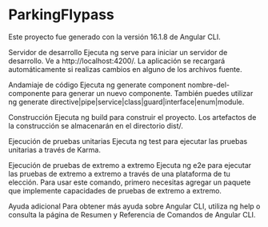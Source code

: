 # ParkingFlypass

Este proyecto fue generado con la versión 16.1.8 de Angular CLI.

Servidor de desarrollo
Ejecuta ng serve para iniciar un servidor de desarrollo. Ve a http://localhost:4200/. La aplicación se recargará automáticamente si realizas cambios en alguno de los archivos fuente.

Andamiaje de código
Ejecuta ng generate component nombre-del-componente para generar un nuevo componente. También puedes utilizar ng generate directive|pipe|service|class|guard|interface|enum|module.

Construcción
Ejecuta ng build para construir el proyecto. Los artefactos de la construcción se almacenarán en el directorio dist/.

Ejecución de pruebas unitarias
Ejecuta ng test para ejecutar las pruebas unitarias a través de Karma.

Ejecución de pruebas de extremo a extremo
Ejecuta ng e2e para ejecutar las pruebas de extremo a extremo a través de una plataforma de tu elección. Para usar este comando, primero necesitas agregar un paquete que implemente capacidades de pruebas de extremo a extremo.

Ayuda adicional
Para obtener más ayuda sobre Angular CLI, utiliza ng help o consulta la página de Resumen y Referencia de Comandos de Angular CLI.
